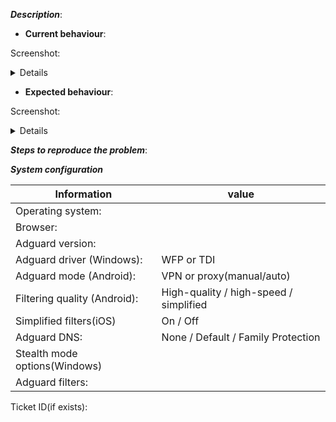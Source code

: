 [//]: # (***You can leave the strings with "[//]:" They will not be added to the issue text)
[//]: # (***Строки, которые начинаются с "[//]:" можно не удалять. Они не будут видны)

***Description***:
* **Current behaviour**: 

[//]: # (Tell us what happens)
[//]: # (Опишите проблему)

Screenshot:

[//]: # (use the following code. Replace exciting URL by your)
[//]: # (используйте данный код. Замените существующий адрес адресом вашего скриншота)
<details>

![image](http://somehosting.com/adg_on.jpg)
</details>

* **Expected behaviour**: 

[//]: # (Tell us what should happen instead)
[//]: # (Опишите ожидаемый результат)

Screenshot:
<details>

![image](http://somehosting.com/adg_off.jpg)
</details>

***Steps to reproduce the problem***:

[//]: # (Describe, how to reproduce the issue)
[//]: # (Перечислите шаги для воспроизведения проблемы)

***System configuration***

Information | value
--- | ---
Operating system: | 
Browser: | 
Adguard version: | 
Adguard driver (Windows): | WFP or TDI
Adguard mode (Android): | VPN or proxy(manual/auto)
Filtering quality (Android): | High-quality / high-speed / simplified
Simplified filters(iOS) | On / Off
Adguard DNS: | None / Default / Family Protection
Stealth mode options(Windows) | 
Adguard filters: | 

[//]: # (***Filters list - comma separated list, or filter names outside the table)
[//]: # (***Список фильтров - названия через запятую, или список вне таблицы)

Ticket ID(if exists): 

[//]: # (This template is for problem reports, for other type of reports edit it accordingly)
[//]: # (If this is a crash report, include the crashlog with https://gist.github.com/)
